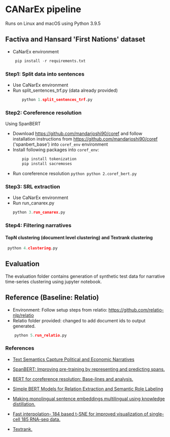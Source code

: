# CANarEx pipeline

Runs on Linux and macOS using Python 3.9.5

## Factiva and Hansard 'First Nations' dataset

- CaNarEx environment

   ````python
    pip install -r requirements.txt
   ````

### Step1: Split data into sentences
- Use CaNarEx environment
- Run split_sentences_trf.py (data already provided)
    ````python
        python 1.split_sentences_trf.py
    ````


### Step2: Coreference resolution
     
Using SpanBERT 

- Download https://github.com/mandarjoshi90/coref and follow installation instructions from https://github.com/mandarjoshi90/coref ('spanbert_base') into `coref_env` environment
- Install following packages into `coref_env`: 
    ````python
        pip install tokenization
        pip install sacremoses
    ````
- Run coreference resolution
      ````python
      python 2.coref_bert.py
      ````

### Step3: SRL extraction
- Use CaNarEx environment
- Run run_canarex.py
    ````python
    python 3.run_canarex.py
   ````

### Step4: Filtering narratives

#### TopN clustering (document level clustering) and Textrank clustering

   ````python
    python 4.clustering.py
   ````

## Evaluation
The evaluation folder contains generation of synthetic test data for narrative time-series clustering using jupyter notebook.

## Reference (Baseline: Relatio)
- Environment: Follow setup steps from relatio: https://github.com/relatio-nlp/relatio
- Relatio folder provided: changed to add document ids to output generated.

````python
    python 5.run_relatio.py
   ````


### References

- [Text Semantics Capture Political and Economic Narratives](https://arxiv.org/abs/2108.01720) 

- [SpanBERT: Improving pre-training by representing and predicting spans.](https://arxiv.org/pdf/1907.10529)

- [BERT for coreference resolution: Base-lines and analysis.](https://aclanthology.org/D19-1588.pdf)

- [Simple BERT Models for Relation Extraction and Semantic Role Labeling](https://arxiv.org/pdf/1904.05255)

- [Making monolingual sentence embeddings multilingual using knowledge distillation.](https://aclanthology.org/2020.emnlp-main.365.pdf)

- [Fast interpolation- 184 based t-SNE for improved visualization of single-cell 185 RNA-seq data.](https://www.nature.com/articles/s41592-018-0308-4)

- [Textrank.](https://github.com/summanlp/textrank)

